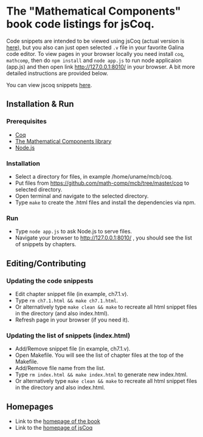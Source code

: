 # The "Mathematical Components" book code listings for jsCoq.

Code snippets are intended to be viewed using jsCoq (actual version is
<a href="https://math-comp.github.io/snippets">here</a>), but you also can just
open selected `.v` file in your favorite Galina code editor. To view pages in 
your browser locally you need install `coq`, `mathcomp`, then do `npm install` 
and `node app.js` to run node applicaion (app.js) and then open link 
http://127.0.0.1:8010/ in your browser. A bit more detailed instructions are 
provided below.

You can view jscoq snippets <a href="https://math-comp.github.io/snippets">here</a>.

## Installation & Run

### Prerequisites
* [Coq](https://github.com/coq/coq)
* [The Mathematical Components library](https://github.com/math-comp/math-comp)
* [Node.js](https://nodejs.org/en)

### Installation
* Select a directory for files, in example /home/uname/mcb/coq.
* Put files from https://github.com/math-comp/mcb/tree/master/coq to selected
directory.
* Open terminal and navigate to the selected directory.
* Type `make` to create the .html files and install the dependencies via npm.

### Run
* Type `node app.js` to ask Node.js to serve files.
* Navigate your browser to http://127.0.0.1:8010/ , you should see the list of
snippets by chapters.

## Editing/Contributing

### Updating the code snippests
* Edit chapter snippet file (in example, ch7.1.v).
* Type `rm ch7.1.html && make ch7.1.html`.
* Or alternatively type `make clean && make` to recreate all html snippet files
in the directory (and also index.html).
* Refresh page in your browser (if you need it).

### Updating the list of snippets (index.html)
* Add/Remove snippet file (in example, ch7.1.v).
* Open Makefile. You will see the list of chapter files at the top of the Makefile.
* Add/Remove file name from the list.
* Type `rm index.html && make index.html` to generate new index.html.
* Or alternatively type `make clean && make` to recreate all html snippet files
in the directory and also index.html.

## Homepages

* Link to the [homepage of the book](https://math-comp.github.io/mcb)
* Link to the [homepage of jsCoq](https://coq.vercel.app)
